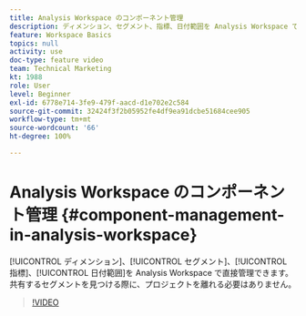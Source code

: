 ```yaml
---
title: Analysis Workspace のコンポーネント管理
description: ディメンション、セグメント、指標、日付範囲を Analysis Workspace で直接管理できます。 共有するセグメントを見つける際に、プロジェクトを離れる必要はありません。
feature: Workspace Basics
topics: null
activity: use
doc-type: feature video
team: Technical Marketing
kt: 1988
role: User
level: Beginner
exl-id: 6778e714-3fe9-479f-aacd-d1e702e2c584
source-git-commit: 32424f3f2b05952fe4df9ea91dcbe51684cee905
workflow-type: tm+mt
source-wordcount: '66'
ht-degree: 100%

---
```


# Analysis Workspace のコンポーネント管理 {#component-management-in-analysis-workspace}

[!UICONTROL ディメンション]、[!UICONTROL セグメント]、[!UICONTROL 指標]、[!UICONTROL 日付範囲]を Analysis Workspace で直接管理できます。 共有するセグメントを見つける際に、プロジェクトを離れる必要はありません。

>[!VIDEO](https://video.tv.adobe.com/v/24095/?quality=12)

